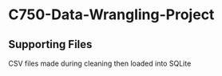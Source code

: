 # C750-Data-Wrangling-Project

## Supporting Files

CSV files made during cleaning then loaded into SQLite



